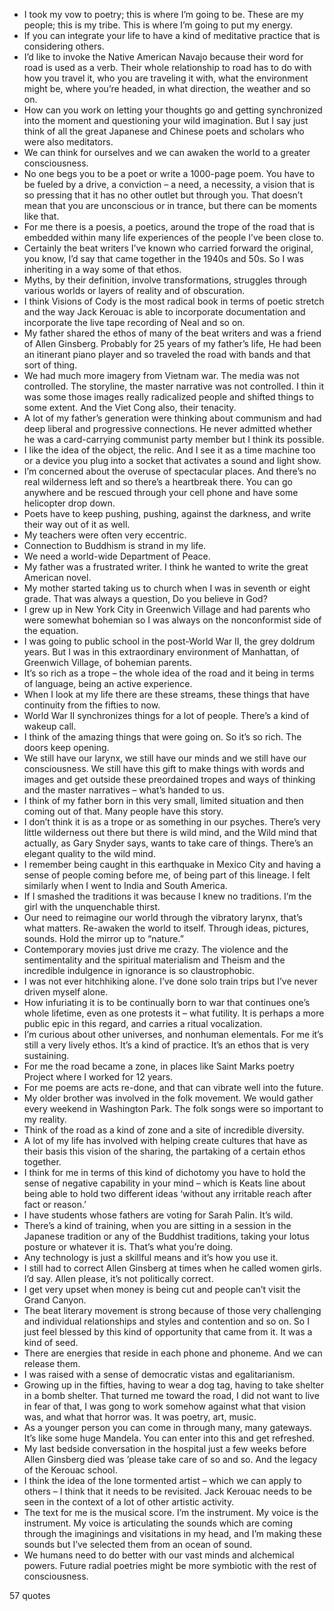  - I took my vow to poetry; this is where I’m going to be. These are my people; this is my tribe. This is where I’m going to put my energy.
 - If you can integrate your life to have a kind of meditative practice that is considering others.
 - I’d like to invoke the Native American Navajo because their word for road is used as a verb. Their whole relationship to road has to do with how you travel it, who you are traveling it with, what the environment might be, where you’re headed, in what direction, the weather and so on.
 - How can you work on letting your thoughts go and getting synchronized into the moment and questioning your wild imagination. But I say just think of all the great Japanese and Chinese poets and scholars who were also meditators.
 - We can think for ourselves and we can awaken the world to a greater consciousness.
 - No one begs you to be a poet or write a 1000-page poem. You have to be fueled by a drive, a conviction – a need, a necessity, a vision that is so pressing that it has no other outlet but through you. That doesn’t mean that you are unconscious or in trance, but there can be moments like that.
 - For me there is a poesis, a poetics, around the trope of the road that is embedded within many life experiences of the people I’ve been close to.
 - Certainly the beat writers I’ve known who carried forward the original, you know, I’d say that came together in the 1940s and 50s. So I was inheriting in a way some of that ethos.
 - Myths, by their definition, involve transformations, struggles through various worlds or layers of reality and of obscuration.
 - I think Visions of Cody is the most radical book in terms of poetic stretch and the way Jack Kerouac is able to incorporate documentation and incorporate the live tape recording of Neal and so on.
 - My father shared the ethos of many of the beat writers and was a friend of Allen Ginsberg. Probably for 25 years of my father’s life, He had been an itinerant piano player and so traveled the road with bands and that sort of thing.
 - We had much more imagery from Vietnam war. The media was not controlled. The storyline, the master narrative was not controlled. I thin it was some those images really radicalized people and shifted things to some extent. And the Viet Cong also, their tenacity.
 - A lot of my father’s generation were thinking about communism and had deep liberal and progressive connections. He never admitted whether he was a card-carrying communist party member but I think its possible.
 - I like the idea of the object, the relic. And I see it as a time machine too or a device you plug into a socket that activates a sound and light show.
 - I’m concerned about the overuse of spectacular places. And there’s no real wilderness left and so there’s a heartbreak there. You can go anywhere and be rescued through your cell phone and have some helicopter drop down.
 - Poets have to keep pushing, pushing, against the darkness, and write their way out of it as well.
 - My teachers were often very eccentric.
 - Connection to Buddhism is strand in my life.
 - We need a world-wide Department of Peace.
 - My father was a frustrated writer. I think he wanted to write the great American novel.
 - My mother started taking us to church when I was in seventh or eight grade. That was always a question, Do you believe in God?
 - I grew up in New York City in Greenwich Village and had parents who were somewhat bohemian so I was always on the nonconformist side of the equation.
 - I was going to public school in the post-World War II, the grey doldrum years. But I was in this extraordinary environment of Manhattan, of Greenwich Village, of bohemian parents.
 - It’s so rich as a trope – the whole idea of the road and it being in terms of language, being an active experience.
 - When I look at my life there are these streams, these things that have continuity from the fifties to now.
 - World War II synchronizes things for a lot of people. There’s a kind of wakeup call.
 - I think of the amazing things that were going on. So it’s so rich. The doors keep opening.
 - We still have our larynx, we still have our minds and we still have our consciousness. We still have this gift to make things with words and images and get outside these preordained tropes and ways of thinking and the master narratives – what’s handed to us.
 - I think of my father born in this very small, limited situation and then coming out of that. Many people have this story.
 - I don’t think it is as a trope or as something in our psyches. There’s very little wilderness out there but there is wild mind, and the Wild mind that actually, as Gary Snyder says, wants to take care of things. There’s an elegant quality to the wild mind.
 - I remember being caught in this earthquake in Mexico City and having a sense of people coming before me, of being part of this lineage. I felt similarly when I went to India and South America.
 - If I smashed the traditions it was because I knew no traditions. I’m the girl with the unquenchable thirst.
 - Our need to reimagine our world through the vibratory larynx, that’s what matters. Re-awaken the world to itself. Through ideas, pictures, sounds. Hold the mirror up to “nature.”
 - Contemporary movies just drive me crazy. The violence and the sentimentality and the spiritual materialism and Theism and the incredible indulgence in ignorance is so claustrophobic.
 - I was not ever hitchhiking alone. I’ve done solo train trips but I’ve never driven myself alone.
 - How infuriating it is to be continually born to war that continues one’s whole lifetime, even as one protests it – what futility. It is perhaps a more public epic in this regard, and carries a ritual vocalization.
 - I’m curious about other universes, and nonhuman elementals. For me it’s still a very lively ethos. It’s a kind of practice. It’s an ethos that is very sustaining.
 - For me the road became a zone, in places like Saint Marks poetry Project where I worked for 12 years.
 - For me poems are acts re-done, and that can vibrate well into the future.
 - My older brother was involved in the folk movement. We would gather every weekend in Washington Park. The folk songs were so important to my reality.
 - Think of the road as a kind of zone and a site of incredible diversity.
 - A lot of my life has involved with helping create cultures that have as their basis this vision of the sharing, the partaking of a certain ethos together.
 - I think for me in terms of this kind of dichotomy you have to hold the sense of negative capability in your mind – which is Keats line about being able to hold two different ideas ‘without any irritable reach after fact or reason.’
 - I have students whose fathers are voting for Sarah Palin. It’s wild.
 - There’s a kind of training, when you are sitting in a session in the Japanese tradition or any of the Buddhist traditions, taking your lotus posture or whatever it is. That’s what you’re doing.
 - Any technology is just a skillful means and it’s how you use it.
 - I still had to correct Allen Ginsberg at times when he called women girls. I’d say. Allen please, it’s not politically correct.
 - I get very upset when money is being cut and people can’t visit the Grand Canyon.
 - The beat literary movement is strong because of those very challenging and individual relationships and styles and contention and so on. So I just feel blessed by this kind of opportunity that came from it. It was a kind of seed.
 - There are energies that reside in each phone and phoneme. And we can release them.
 - I was raised with a sense of democratic vistas and egalitarianism.
 - Growing up in the fifties, having to wear a dog tag, having to take shelter in a bomb shelter. That turned me toward the road, I did not want to live in fear of that, I was gong to work somehow against what that vision was, and what that horror was. It was poetry, art, music.
 - As a younger person you can come in through many, many gateways. It’s like some huge Mandela. You can enter into this and get refreshed.
 - My last bedside conversation in the hospital just a few weeks before Allen Ginsberg died was ’please take care of so and so. And the legacy of the Kerouac school.
 - I think the idea of the lone tormented artist – which we can apply to others – I think that it needs to be revisited. Jack Kerouac needs to be seen in the context of a lot of other artistic activity.
 - The text for me is the musical score. I’m the instrument. My voice is the instrument. My voice is articulating the sounds which are coming through the imaginings and visitations in my head, and I’m making these sounds but I’ve selected them from an ocean of sound.
 - We humans need to do better with our vast minds and alchemical powers. Future radial poetries might be more symbiotic with the rest of consciousness.

57 quotes